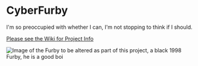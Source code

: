 # CyberFurby
I'm so preoccupied with whether I can, I'm not stopping to think if I should.

[Please see the Wiki for Project Info](https://github.com/CuppaMatt/CyberFurby/wiki)

![Image of the Furby to be altered as part of this project, a black 1998 Furby, he is a good boi](https://github.com/CuppaMatt/CyberFurby/blob/main/Images/Initial%20Project%20State.png?raw=true)
